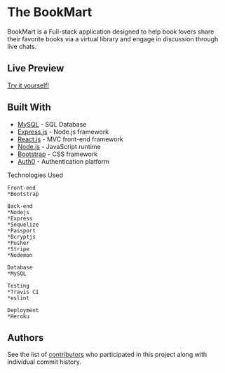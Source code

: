 # The BookMart

BookMart is a Full-stack application designed to help book lovers share their favorite books via a virtual library and engage in discussion through live chats. 

## Live Preview
[Try it yourself!](https://evening-eyrie-42464.herokuapp.com/) 

## Built With

* [MySQL](https://www.mysql.com/) - SQL Database
* [Express.js](https://expressjs.com/) - Node.js framework
* [React.js](https://reactjs.org/) - MVC front-end framework 
* [Node.js](https://nodejs.org/en/) - JavaScript runtime
* [Bootstrap](https://bootstap.com/) - CSS framework
* [Auth0](https://auth0.com/) - Authentication platform

Technologies Used

    Front-end
    *Bootstrap
    
    Back-end
    *Nodejs
    *Express
    *Sequelize
    *Passport
    *Bcryptjs
    *Pusher
    *Stripe
    *Nodemon

    Database 
    *MySQL

    Testing
    *Travis CI
    *eslint

    Deployment
    *Heroku



## Authors
See the list of [contributors](https://github.com/kevans0625/project-2/graphs/contributors) who participated in this project along with individual commit history.

